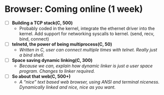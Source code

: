 # Browser: Coming online (1 week)

- [ ] **Building a TCP stack(C, 500)**
    - Probably coded in the kernel, integrate the ethernet driver into the kernel. Add support for networking syscalls to kernel. (send, recv, bind, connect)
- [ ] **telnetd, the power of being multiprocess(C, 50)**
    -  *Written in C, user can connect multiple times with telnet. Really just a bind shell.*
- [ ] **Space saving dynamic linking(C, 300)**
    - *Because we can, explain how dynamic linker is just a user space program. Changes to linker required.*
- [ ] **So about that web(C, 500+)**
    - *A “nice” text based web browser, using ANSI and terminal niceness. Dynamically linked and nice, nice as you want.*
